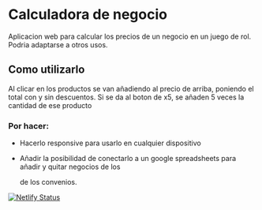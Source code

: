 # Calculadora de negocio

Aplicacion web para calcular los precios de un negocio en un juego de rol. Podria adaptarse a otros usos.

## Como utilizarlo

Al clicar en los productos se van añadiendo al precio de arriba, poniendo el total con y sin descuentos. Si se da al boton de x5, se añaden 5 veces la cantidad de ese producto

### Por hacer:

- Hacerlo responsive para usarlo en cualquier dispositivo

- Añadir la posibilidad de conectarlo a un google spreadsheets para añadir y quitar negocios de los <p> de los convenios.


[![Netlify Status](https://api.netlify.com/api/v1/badges/02876691-0c8b-4467-9882-933ee5719298/deploy-status)](https://app.netlify.com/sites/calculadora-yellow-cs/deploys)
